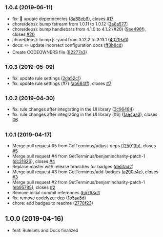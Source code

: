 ## <small>1.0.4 (2019-06-11)</small>

* fix: 🤖 update dependencies ([8a88eb6](https://github.com/GetTerminus/eslint-config-frontend/commit/8a88eb6)), closes [#17](https://github.com/GetTerminus/eslint-config-frontend/issues/17)
* chore(deps): bump fstream from 1.0.11 to 1.0.12 ([3a6a577](https://github.com/GetTerminus/eslint-config-frontend/commit/3a6a577))
* chore(deps): bump handlebars from 4.1.0 to 4.1.2 (#20) ([9ee496f](https://github.com/GetTerminus/eslint-config-frontend/commit/9ee496f)), closes [#20](https://github.com/GetTerminus/eslint-config-frontend/issues/20)
* chore(deps): bump js-yaml from 3.12.2 to 3.13.1 ([402f9a0](https://github.com/GetTerminus/eslint-config-frontend/commit/402f9a0))
* docs: ✏️ update incorrect configuration docs ([ff3b8cd](https://github.com/GetTerminus/eslint-config-frontend/commit/ff3b8cd))
* Create CODEOWNERS file ([82277a3](https://github.com/GetTerminus/eslint-config-frontend/commit/82277a3))

## <small>1.0.3 (2019-05-09)</small>

* fix: update rule settings ([2da52c1](https://github.com/GetTerminus/eslint-config-frontend/commit/2da52c1))
* fix: update rule settings (#7) ([ab684ff](https://github.com/GetTerminus/eslint-config-frontend/commit/ab684ff)), closes [#7](https://github.com/GetTerminus/eslint-config-frontend/issues/7)

## <small>1.0.2 (2019-04-30)</small>

* fix: rule changes after integrating in the UI library ([3c96484](https://github.com/GetTerminus/eslint-config-frontend/commit/3c96484))
* fix: rule changes after integrating in the UI library (#6) ([1ae4aa3](https://github.com/GetTerminus/eslint-config-frontend/commit/1ae4aa3)), closes [#6](https://github.com/GetTerminus/eslint-config-frontend/issues/6)

## <small>1.0.1 (2019-04-17)</small>

* Merge pull request #5 from GetTerminus/adjust-deps ([f25913b](https://github.com/GetTerminus/eslint-config-frontend/commit/f25913b)), closes [#5](https://github.com/GetTerminus/eslint-config-frontend/issues/5)
* Merge pull request #4 from GetTerminus/benjamincharity-patch-1 ([dc31826](https://github.com/GetTerminus/eslint-config-frontend/commit/dc31826)), closes [#4](https://github.com/GetTerminus/eslint-config-frontend/issues/4)
* Replace master with release branches for badges ([de51ad2](https://github.com/GetTerminus/eslint-config-frontend/commit/de51ad2))
* Merge pull request #3 from GetTerminus/add-badges ([a290e4e](https://github.com/GetTerminus/eslint-config-frontend/commit/a290e4e)), closes [#3](https://github.com/GetTerminus/eslint-config-frontend/issues/3)
* Merge pull request #2 from GetTerminus/benjamincharity-patch-1 ([eb95785](https://github.com/GetTerminus/eslint-config-frontend/commit/eb95785)), closes [#2](https://github.com/GetTerminus/eslint-config-frontend/issues/2)
* Remove initial commit references ([bb763cf](https://github.com/GetTerminus/eslint-config-frontend/commit/bb763cf))
* fix: remove codelyzer dep ([1b5aa5d](https://github.com/GetTerminus/eslint-config-frontend/commit/1b5aa5d))
* chore: add badges to readme ([2778f23](https://github.com/GetTerminus/eslint-config-frontend/commit/2778f23))

## 1.0.0 (2019-04-16)

* feat: Rulesets and Docs finalized
